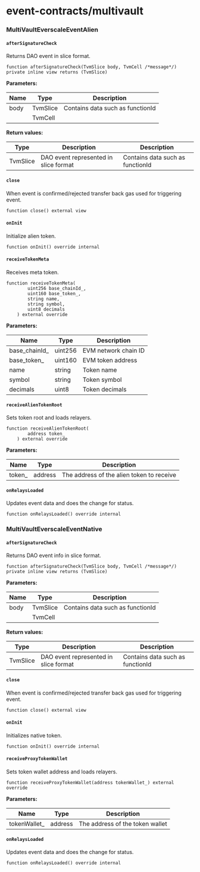 # event-contracts/multivault

### MultiVaultEverscaleEventAlien

#### **`afterSignatureCheck`**

Returns DAO event in slice format.

```
function afterSignatureCheck(TvmSlice body, TvmCell /*message*/) private inline view returns (TvmSlice)
```

**Parameters:**

| Name | Type     | Description                      |
|------|----------|----------------------------------|
| body | TvmSlice | Contains data such as functionId |
|      | TvmCell  |                                  |

**Return values:**

| Type     | Description                           | Description                      |
|----------|---------------------------------------|----------------------------------|
| TvmSlice | DAO event represented in slice format | Contains data such as functionId |

#### **`close`**

When event is confirmed/rejected transfer back gas used for triggering event.

```
function close() external view
```

#### **`onInit`**

Initialize alien token. 

```
function onInit() override internal
```

#### **`receiveTokenMeta`**

Receives meta token.

```
function receiveTokenMeta(
        uint256 base_chainId_,
        uint160 base_token_,
        string name,
        string symbol,
        uint8 decimals
    ) external override
```

**Parameters:**

| Name          | Type    | Description          |
|---------------|---------|----------------------|
| base_chainId_ | uint256 | EVM network chain ID |
| base_token_   | uint160 | EVM token address    |
| name          | string  | Token name           |
| symbol        | string  | Token symbol         |
| decimals      | uint8   | Token decimals       |

#### **`receiveAlienTokenRoot`**

Sets token root and loads relayers.

```
function receiveAlienTokenRoot(
        address token_
    ) external override
```

**Parameters:**

| Name   | Type     | Description                               |
|--------|----------|-------------------------------------------|
| token_ | address  | The address of the alien token to receive |

#### **`onRelaysLoaded`**

Updates event data and does the change for status.

```
function onRelaysLoaded() override internal
```

### MultiVaultEverscaleEventNative

#### **`afterSignatureCheck`**	

Returns DAO event info in slice format.

```
function afterSignatureCheck(TvmSlice body, TvmCell /*message*/) private inline view returns (TvmSlice)
```

**Parameters:**

| Name | Type     | Description                      |
|------|----------|----------------------------------|
| body | TvmSlice | Contains data such as functionId |
|      | TvmCell  |                                  |

**Return values:**

| Type     | Description                           | Description                      |
|----------|---------------------------------------|----------------------------------|
| TvmSlice | DAO event represented in slice format | Contains data such as functionId |

#### **`close`**

When event is confirmed/rejected transfer back gas used for triggering event.

```
function close() external view
```

#### **`onInit`**

Initializes native token.

```
function onInit() override internal
```

#### **`receiveProxyTokenWallet`**

Sets token wallet address and loads relayers.

```
function receiveProxyTokenWallet(address tokenWallet_) external override
```

**Parameters:**

| Name         | Type    | Description                     |
|--------------|---------|---------------------------------|
| tokenWallet_ | address | The address of the token wallet |

#### **`onRelaysLoaded`**

Updates event data and does the change for status.

```
function onRelaysLoaded() override internal
```
